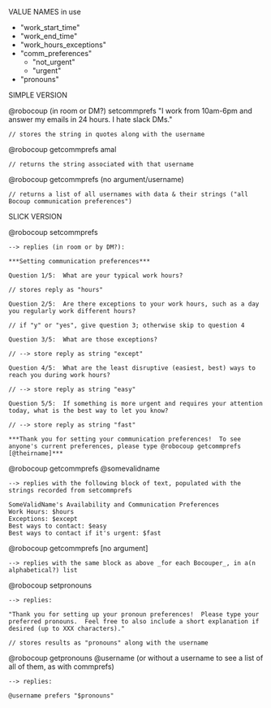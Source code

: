 VALUE NAMES in use 

- "work_start_time"
- "work_end_time"
- "work_hours_exceptions"
- "comm_preferences"
    + "not_urgent"
    + "urgent"
- "pronouns"





SIMPLE VERSION

@robocoup (in room or DM?) setcommprefs "I work from 10am-6pm and answer my emails in 24 hours. I hate slack DMs." 

    // stores the string in quotes along with the username

@robocoup getcommprefs amal

    // returns the string associated with that username

@robocoup getcommprefs (no argument/username)

    // returns a list of all usernames with data & their strings ("all Bocoup communication preferences")



SLICK VERSION

@robocoup setcommprefs 

    --> replies (in room or by DM?): 

    ***Setting communication preferences***

    Question 1/5:  What are your typical work hours?

    // stores reply as "hours"

    Question 2/5:  Are there exceptions to your work hours, such as a day you regularly work different hours?

    // if "y" or "yes", give question 3; otherwise skip to question 4

    Question 3/5:  What are those exceptions?

    // --> store reply as string "except"

    Question 4/5:  What are the least disruptive (easiest, best) ways to reach you during work hours?

    // --> store reply as string "easy"

    Question 5/5:  If something is more urgent and requires your attention today, what is the best way to let you know?

    // --> store reply as string "fast"

    ***Thank you for setting your communication preferences!  To see anyone's current preferences, please type @robocoup getcommprefs [@theirname]***



@robocoup getcommprefs @somevalidname

    --> replies with the following block of text, populated with the strings recorded from setcommprefs  

    SomeValidName's Availability and Communication Preferences
    Work Hours: $hours
    Exceptions: $except
    Best ways to contact: $easy
    Best ways to contact if it's urgent: $fast




@robocoup getcommprefs [no argument]

    --> replies with the same block as above _for each Bocouper_, in a(n alphabetical?) list



@robocoup setpronouns

    --> replies:

    "Thank you for setting up your pronoun preferences!  Please type your preferred pronouns.  Feel free to also include a short explanation if desired (up to XXX characters)."

    // stores results as "pronouns" along with the username



@robocoup getpronouns @username (or without a username to see a list of all of them, as with commprefs)

    --> replies: 

    @username prefers "$pronouns"



